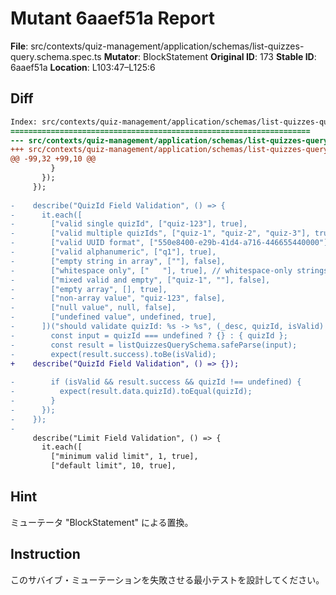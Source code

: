 # Mutant 6aaef51a Report

**File**: src/contexts/quiz-management/application/schemas/list-quizzes-query.schema.spec.ts
**Mutator**: BlockStatement
**Original ID**: 173
**Stable ID**: 6aaef51a
**Location**: L103:47–L125:6

## Diff

```diff
Index: src/contexts/quiz-management/application/schemas/list-quizzes-query.schema.spec.ts
===================================================================
--- src/contexts/quiz-management/application/schemas/list-quizzes-query.schema.spec.ts	original
+++ src/contexts/quiz-management/application/schemas/list-quizzes-query.schema.spec.ts	mutated #173
@@ -99,32 +99,10 @@
         }
       });
     });
 
-    describe("QuizId Field Validation", () => {
-      it.each([
-        ["valid single quizId", ["quiz-123"], true],
-        ["valid multiple quizIds", ["quiz-1", "quiz-2", "quiz-3"], true],
-        ["valid UUID format", ["550e8400-e29b-41d4-a716-446655440000"], true],
-        ["valid alphanumeric", ["q1"], true],
-        ["empty string in array", [""], false],
-        ["whitespace only", ["   "], true], // whitespace-only strings have length > 0
-        ["mixed valid and empty", ["quiz-1", ""], false],
-        ["empty array", [], true],
-        ["non-array value", "quiz-123", false],
-        ["null value", null, false],
-        ["undefined value", undefined, true],
-      ])("should validate quizId: %s -> %s", (_desc, quizId, isValid) => {
-        const input = quizId === undefined ? {} : { quizId };
-        const result = listQuizzesQuerySchema.safeParse(input);
-        expect(result.success).toBe(isValid);
+    describe("QuizId Field Validation", () => {});
 
-        if (isValid && result.success && quizId !== undefined) {
-          expect(result.data.quizId).toEqual(quizId);
-        }
-      });
-    });
-
     describe("Limit Field Validation", () => {
       it.each([
         ["minimum valid limit", 1, true],
         ["default limit", 10, true],
```

## Hint

ミューテータ "BlockStatement" による置換。

## Instruction

このサバイブ・ミューテーションを失敗させる最小テストを設計してください。
